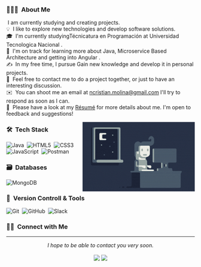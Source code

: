 ### 👨🏻‍💻 &nbsp;About Me

&nbsp;I am currently studying and creating projects.\
💡 &nbsp;I like to explore new technologies and develop software solutions.\
🎓 &nbsp;I'm currently studyingTécnicatura en Programación at Universidad Tecnologica Nacional .\
🌱 &nbsp;I'm on track for learning more about Java, Microservice Based Architecture and getting into Angular .\
✍️ &nbsp;In my free time, I pursue Gain new knowledge and develop it in personal projects.\
💬 &nbsp;Feel free to contact me to do a project together, or just to have an interesting discussion.\
✉️ &nbsp;You can shoot me an email at ncristian.molina@gmail.com I'll try to respond as soon as I can.\
📄 &nbsp;Please have a look at my [Résumé](Soon) for more details about me. I'm open to feedback and suggestions!



<img alt="Night Coding" src="https://raw.githubusercontent.com/AVS1508/AVS1508/master/assets/Night-Coding.gif" align="right"/>

### 🛠 &nbsp;Tech Stack

![Java](https://img.shields.io/badge/java-%23ED8B00.svg?style=for-the-badge&logo=java&logoColor=white)&nbsp;
![HTML5](https://img.shields.io/badge/html5-%23E34F26.svg?style=for-the-badge&logo=html5&logoColor=white)&nbsp;
![CSS3](https://img.shields.io/badge/css3-%231572B6.svg?style=for-the-badge&logo=css3&logoColor=white)&nbsp;
![JavaScript](https://img.shields.io/badge/javascript-%23323330.svg?style=for-the-badge&logo=javascript&logoColor=%23F7DF1E)&nbsp;
![Postman](https://img.shields.io/badge/Postman-FF6C37?style=for-the-badge&logo=postman&logoColor=white)&nbsp;

### 🗃 &nbsp;Databases
![MongoDB](https://img.shields.io/badge/MongoDB-%234ea94b.svg?style=for-the-badge&logo=mongodb&logoColor=white)&nbsp;

### 🧰 &nbsp;Version Controll & Tools 

![Git](https://img.shields.io/badge/git-%23F05033.svg?style=for-the-badge&logo=git&logoColor=white)&nbsp;
![GitHub](https://img.shields.io/badge/github-%23121011.svg?style=for-the-badge&logo=github&logoColor=white)&nbsp;
![Slack](https://img.shields.io/badge/Slack-4A154B?style=for-the-badge&logo=slack&logoColor=white)&nbsp;

### 🤝🏻 &nbsp;Connect with Me
<hr>
<p align="center">
   <i>I hope to be able to contact you very soon.</i>
   <br>
<br>	
<a target="_blank" href="https://www.linkedin.com/in/cristian-n-molina/"><img src="https://img.shields.io/badge/-LinkedIn-0077B5?style=for-the-badge&logo=Linkedin&logoColor=white"></img></a>
<a target="_blank" href="ncristian.molina@gmail.com"><img src="https://img.shields.io/badge/-Gmail-D14836?style=for-the-badge&logo=Gmail&logoColor=white"></img></a>
<br>
</p>
